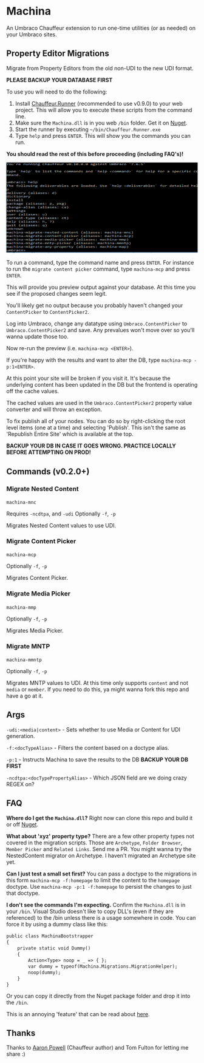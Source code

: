 # Machina

An Umbraco Chauffeur extension to run one-time utilities (or as needed) on your Umbraco sites.

## Property Editor Migrations

Migrate from Property Editors from the old non-UDI to the new UDI format.

**PLEASE BACKUP YOUR DATABASE FIRST**

To use you will need to do the following:

1) Install [Chauffeur.Runner](https://www.nuget.org/packages/Chauffeur.Runner/0.9.0) (recommended to use v0.9.0) to your web project. This will allow you to execute these scripts from the command line.
2) Make sure the `Machina.dll` is in you web `/bin` folder. Get it on [Nuget](https://www.nuget.org/packages/Umbraco.Machina).
3) Start the runner by executing `~/bin/Chauffeur.Runner.exe`
4) Type `help` and press `ENTER`. This will show you the commands you can run.

**You should read the rest of this before proceeding (including FAQ's)!**

![help](assets/machina.png?v=0.2.0)

To run a command, type the command name and press `ENTER`. For instance to run the `migrate content picker` command, type `machina-mcp` and press `ENTER`.

This will provide you preview output against your database. At this time you see if the proposed changes seem legit.

You'll likely get no output because you probably haven't changed your `ContentPicker` to `ContentPicker2`.

Log into Umbraco, change any datatype using `Umbraco.ContentPicker` to `Umbraco.ContentPicker2` and save. Any prevalues won't move over so you'll wanna update those too.

Now re-run the preview (i.e. `machina-mcp <ENTER>`).

If you're happy with the results and want to alter the DB, type `machina-mcp -p:1<ENTER>`.

At this point your site will be broken if you visit it. It's because the underlying content has been updated in the DB but the frontend is operating off the cache values.

The cached values are used in the `Umbraco.ContentPicker2` property value converter and will throw an exception.

To fix publish all of your nodes. You can do so by right-clicking the root level items (one at a time) and selecting 'Publish'. This isn't the same as 'Republish Entire Site' which is available at the top.

**BACKUP YOUR DB IN CASE IT GOES WRONG. PRACTICE LOCALLY BEFORE ATTEMPTING ON PROD!**

## Commands (v0.2.0+)

### Migrate Nested Content
`machina-mnc`

Requires `-ncdtpa`, and `-udi`
Optionally `-f`, `-p`

Migrates Nested Content values to use UDI.

### Migrate Content Picker
`machina-mcp `

Optionally `-f`, `-p`

Migrates Content Picker.

### Migrate Media Picker
`machina-mmp`

Optionally `-f`, `-p`

Migrates Media Picker.

### Migrate MNTP
`machina-mmntp`

Optionally `-f`, `-p`

Migrates MNTP values to UDI. At this time only supports `content` and not `media` or `member`. If you need to do this, ya might wanna fork this repo and have a go at it.

## Args
`-udi:<media|content>` - Sets whether to use Media or Content for UDI generation.

`-f:<docTypeAlias>` - Filters the content based on a doctype alias.

`-p:1` - Instructs Machina to save the results to the DB **BACKUP YOUR DB FIRST**

`-ncdtpa:<docTypePropertyAlias>` - Which JSON field are we doing crazy REGEX on?

## FAQ

**Where do I get the `Machina.dll`?**
Right now can clone this repo and build it or off [Nuget](https://www.nuget.org/packages/Umbraco.Machina).

**What about 'xyz' property type?**
There are a few other property types not covered in the migration scripts. Those are `Archetype`, `Folder Browser`, `Member Picker` and `Related Links`. Send me a PR. You might wanna try the NestedContent migrator on Archetype. I haven't migrated an Archetype site yet.

**Can I just test a small set first?**
You can pass a doctype to the migrations in this form `machina-mcp -f:homepage` to limit the content to the `homepage` doctype. Use `machina-mcp -p:1 -f:homepage` to persist the changes to just that doctype.

**I don't see the commands I'm expecting.**
Confirm the `Machina.dll` is in your `/bin`. Visual Studio doesn't like to copy DLL's (even if they are referenced) to the /bin unless there is a usage somewhere in code. You can force it by using a dummy class like this:
```
public class MachinaBootstrapper
{
    private static void Dummy()
    {
        Action<Type> noop = _ => { };
        var dummy = typeof(Machina.Migrations.MigrationHelper);
        noop(dummy);
    }
}
```

Or you can copy it directly from the Nuget package folder and drop it into the `/bin`.

This is an annoying 'feature' that can be read about [here](https://stackoverflow.com/questions/15816769/dependent-dll-is-not-getting-copied-to-the-build-output-folder-in-visual-studio).

## Thanks
Thanks to [Aaron Powell](https://github.com/aaronpowell) (Chauffeur author) and Tom Fulton for letting me share :)

